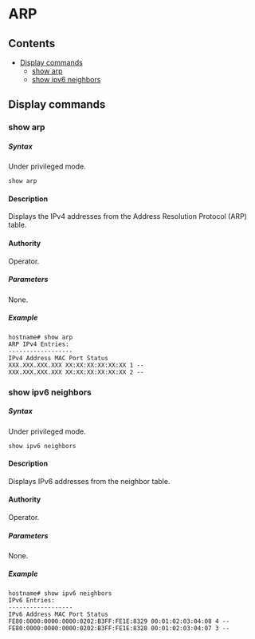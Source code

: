 # ARP

## Contents
- [Display commands](#display-commands)
	- [show arp](#show-arp)
	- [show ipv6 neighbors](#show-ipv6-neighbors)

## Display commands

### show arp

##### Syntax
Under privileged mode.

`show arp`

#### Description
Displays the IPv4 addresses from the Address Resolution Protocol (ARP) table.

#### Authority
Operator.

##### Parameters

None.

##### Example
```
hostname# show arp
ARP IPv4 Entries:
------------------
IPv4 Address MAC Port Status
XXX.XXX.XXX.XXX XX:XX:XX:XX:XX:XX 1 --
XXX.XXX.XXX.XXX XX:XX:XX:XX:XX:XX 2 --

```

### show ipv6 neighbors

##### Syntax
Under privileged mode.

`show ipv6 neighbors`

#### Description
Displays IPv6 addresses from the neighbor table.

#### Authority
Operator.

##### Parameters

None.

##### Example
```
hostname# show ipv6 neighbors
IPv6 Entries:
------------------
IPv6 Address MAC Port Status
FE80:0000:0000:0000:0202:B3FF:FE1E:8329 00:01:02:03:04:08 4 --
FE80:0000:0000:0000:0202:B3FF:FE1E:8328 00:01:02:03:04:07 3 --
```
